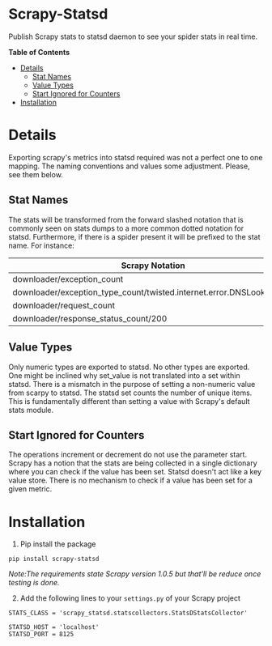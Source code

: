 # Scrapy-Statsd
Publish Scrapy stats to statsd daemon to see your spider stats in real time.

**Table of Contents**

- [Details](#details)
	- [Stat Names](#stat-names)
	- [Value Types](#value-types)
	- [Start Ignored for Counters](#start-ignored-for-counters)
- [Installation](#installation)

# Details
Exporting scrapy's metrics into statsd required was not a perfect one to one mapping. The naming conventions and values some adjustment. Please, see them below. 
## Stat Names
The stats will be transformed from the forward slashed notation that is commonly seen on  stats dumps to a more common dotted notation for statsd. Furthermore, if there is a spider present it will be prefixed to the stat name. For instance:

| Scrapy Notation | StatsD Notation  |
|---|---|
|downloader/exception_count |downloader.exception_count   |
|downloader/exception_type_count/twisted.internet.error.DNSLookupError|downloader.exception_type_count.twisted.internet.error.DNSLookupError   |
|downloader/request_count|downloader.request_count   |
|downloader/response_status_count/200   |downloader.response_status_count.200   |

## Value Types
Only numeric types are exported to statsd. No other types are exported. One might be inclined why set_value is not translated into a set within statsd. There is a mismatch in the purpose of setting a non-numeric value from scarpy to statsd. The statsd set counts the number of unique items. This is fundamentally different than setting a value with Scrapy's default stats module.

## Start Ignored for Counters
The operations increment or decrement do not use the parameter start. Scrapy has a notion that the stats are being collected in a single dictionary where you can check if the value has been set. Statsd doesn't act like a key value store. There is no mechanism to check if a value has been set for a given metric.
 
# Installation
1. Pip install the package 
```
pip install scrapy-statsd
```
_Note:The requirements state Scrapy version 1.0.5 but that'll be reduce once testing is done._

2. Add the following lines to your `settings.py` of your Scrapy project 
```
STATS_CLASS = 'scrapy_statsd.statscollectors.StatsDStatsCollector'
 
STATSD_HOST = 'localhost'
STATSD_PORT = 8125
```